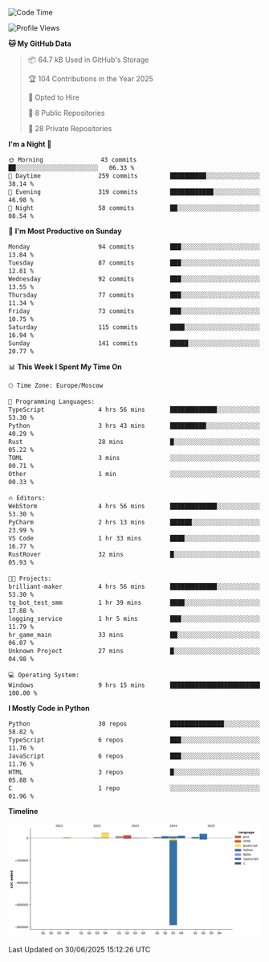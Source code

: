 <!--START_SECTION:waka-->
![Code Time](http://img.shields.io/badge/Code%20Time-706%20hrs%2010%20mins-blue)

![Profile Views](http://img.shields.io/badge/Profile%20Views-3-blue)

**🐱 My GitHub Data** 

> 📦 64.7 kB Used in GitHub's Storage 
 > 
> 🏆 104 Contributions in the Year 2025
 > 
> 💼 Opted to Hire
 > 
> 📜 8 Public Repositories 
 > 
> 🔑 28 Private Repositories 
 > 
**I'm a Night 🦉** 

```text
🌞 Morning                43 commits          ██░░░░░░░░░░░░░░░░░░░░░░░   06.33 % 
🌆 Daytime                259 commits         ██████████░░░░░░░░░░░░░░░   38.14 % 
🌃 Evening                319 commits         ████████████░░░░░░░░░░░░░   46.98 % 
🌙 Night                  58 commits          ██░░░░░░░░░░░░░░░░░░░░░░░   08.54 % 
```
📅 **I'm Most Productive on Sunday** 

```text
Monday                   94 commits          ███░░░░░░░░░░░░░░░░░░░░░░   13.84 % 
Tuesday                  87 commits          ███░░░░░░░░░░░░░░░░░░░░░░   12.81 % 
Wednesday                92 commits          ███░░░░░░░░░░░░░░░░░░░░░░   13.55 % 
Thursday                 77 commits          ███░░░░░░░░░░░░░░░░░░░░░░   11.34 % 
Friday                   73 commits          ███░░░░░░░░░░░░░░░░░░░░░░   10.75 % 
Saturday                 115 commits         ████░░░░░░░░░░░░░░░░░░░░░   16.94 % 
Sunday                   141 commits         █████░░░░░░░░░░░░░░░░░░░░   20.77 % 
```


📊 **This Week I Spent My Time On** 

```text
🕑︎ Time Zone: Europe/Moscow

💬 Programming Languages: 
TypeScript               4 hrs 56 mins       █████████████░░░░░░░░░░░░   53.30 % 
Python                   3 hrs 43 mins       ██████████░░░░░░░░░░░░░░░   40.29 % 
Rust                     28 mins             █░░░░░░░░░░░░░░░░░░░░░░░░   05.22 % 
TOML                     3 mins              ░░░░░░░░░░░░░░░░░░░░░░░░░   00.71 % 
Other                    1 min               ░░░░░░░░░░░░░░░░░░░░░░░░░   00.33 % 

🔥 Editors: 
WebStorm                 4 hrs 56 mins       █████████████░░░░░░░░░░░░   53.30 % 
PyCharm                  2 hrs 13 mins       ██████░░░░░░░░░░░░░░░░░░░   23.99 % 
VS Code                  1 hr 33 mins        ████░░░░░░░░░░░░░░░░░░░░░   16.77 % 
RustRover                32 mins             █░░░░░░░░░░░░░░░░░░░░░░░░   05.93 % 

🐱‍💻 Projects: 
brilliant-maker          4 hrs 56 mins       █████████████░░░░░░░░░░░░   53.30 % 
tg_bot_test_smm          1 hr 39 mins        ████░░░░░░░░░░░░░░░░░░░░░   17.88 % 
logging_service          1 hr 5 mins         ███░░░░░░░░░░░░░░░░░░░░░░   11.79 % 
hr_game_main             33 mins             ██░░░░░░░░░░░░░░░░░░░░░░░   06.07 % 
Unknown Project          27 mins             █░░░░░░░░░░░░░░░░░░░░░░░░   04.98 % 

💻 Operating System: 
Windows                  9 hrs 15 mins       █████████████████████████   100.00 % 
```

**I Mostly Code in Python** 

```text
Python                   30 repos            ███████████████░░░░░░░░░░   58.82 % 
TypeScript               6 repos             ███░░░░░░░░░░░░░░░░░░░░░░   11.76 % 
JavaScript               6 repos             ███░░░░░░░░░░░░░░░░░░░░░░   11.76 % 
HTML                     3 repos             █░░░░░░░░░░░░░░░░░░░░░░░░   05.88 % 
C                        1 repo              ░░░░░░░░░░░░░░░░░░░░░░░░░   01.96 % 
```



**Timeline**

![Lines of Code chart](https://raw.githubusercontent.com/adlemx/adlemx/main/assets/bar_graph.png)


 Last Updated on 30/06/2025 15:12:26 UTC
<!--END_SECTION:waka-->
